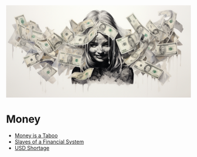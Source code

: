 

![](img/money_femake.png)

# Money

- [Money is a Taboo](money/money_is_taboo.md)
- [Slaves of a Financial System](money/financial_slaves.md)
- [USD Shortage](money/usd_shortage.md)